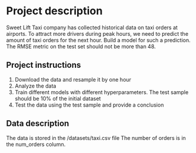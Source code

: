 <h1>Project description</h1>
Sweet Lift Taxi company has collected historical data on taxi orders at airports. To attract more drivers during peak hours, we need to predict the amount of taxi orders for the next hour. Build a model for such a prediction.
The RMSE metric on the test set should not be more than 48.

<h2>Project instructions</h2>
<ol><li>Download the data and resample it by one hour</li>
<li>Analyze the data</li>
<li>Train different models with different hyperparameters. The test sample should be 10% of the initial dataset</li>
<li>Test the data using the test sample and provide a conclusion</ol></li>

<h2>Data description</h2>
The data is stored in the /datasets/taxi.csv file
The number of orders is in the num_orders column.
